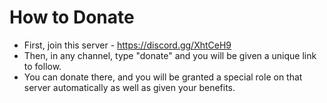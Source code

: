 # How to Donate
* First, join this server - https://discord.gg/XhtCeH9
* Then, in any channel, type "donate" and you will be given a unique link to follow.
* You can donate there, and you will be granted a special role on that server automatically as well as given your benefits.
